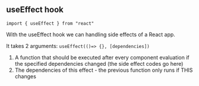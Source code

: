 ## useEffect hook

`import { useEffect } from "react"`

With the useEffect hook we can handling side effects of a React app. 

It takes 2 arguments: `useEffect(()=> {}, [dependencies])`

 1. A function that should be executed after every component evaluation if the specified dependencies changed (the side effect codes go here)
 2. The dependencies of this effect -  the previous function only runs if THIS changes